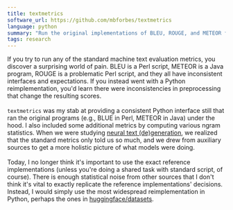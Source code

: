 ```yaml
---
title: textmetrics
software_url: https://github.com/mbforbes/textmetrics
language: python
summary: "Run the original implementations of BLEU, ROUGE, and METEOR from within Python."
tags: research
---
```


If you try to run any of the standard machine text evaluation metrics, you discover a surprising world of pain. BLEU is a Perl script, METEOR is a Java program, ROUGE is a problematic Perl script, and they all have inconsistent interfaces and expectations. If you instead went with a Python reimplementation, you'd learn there were inconsistencies in preprocessing that change the resulting scores.
<br/><br/>
`textmetrics` was my stab at providing a consistent Python interface still that ran the original programs (e.g., BLUE in Perl, METEOR in Java) under the hood. I also included some additional metrics by computing various ngram statistics. When we were studying [neural text (de)generation](https://arxiv.org/pdf/1904.09751.pdf), we realized that the standard metrics only told us so much, and we drew from auxiliary sources to get a more holistic picture of what models were doing.
<br/><br/>
Today, I no longer think it's important to use the exact reference implementations (unless you're doing a shared task with standard script, of course). There is enough statistical noise from other sources that I don't think it's vital to exactly replicate the reference implementations' decisions. Instead, I would simply use the most widespread reimplementation in Python, perhaps the ones in [huggingface/datasets](https://github.com/huggingface/datasets).
